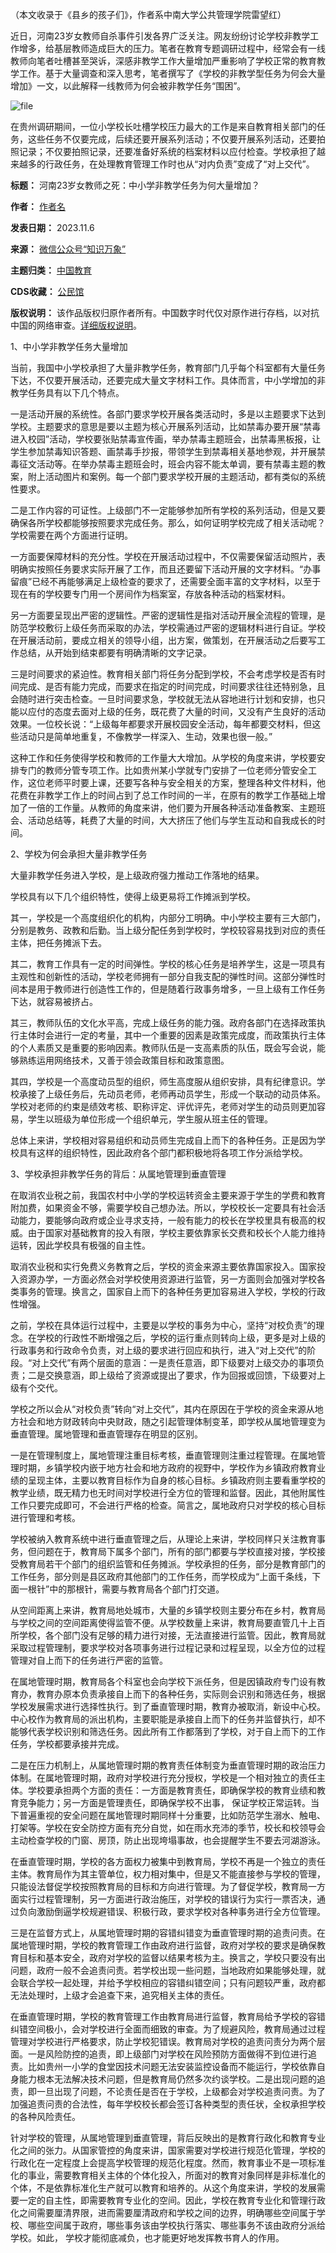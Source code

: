 （本文收录于《县乡的孩子们》，作者系中南大学公共管理学院雷望红）


近日，河南23岁女教师自杀事件引发各界广泛关注。网友纷纷讨论学校非教学工作增多，给基层教师造成巨大的压力。笔者在教育专题调研过程中，经常会有一线教师向笔者吐槽甚至哭诉，深感非教学工作大量增加严重影响了学校正常的教育教学工作。基于大量调查和深入思考，笔者撰写了《学校的非教学型任务为何会大量增加》一文，以此解释一线教师为何会被非教学任务“围困”。


![file](https://chinadigitaltimes.net/chinese/files/2023/11/image-1699269393154.png)


在贵州调研期间，一位小学校长吐槽学校压力最大的工作是来自教育相关部门的任务，这些任务不仅要完成，后续还要开展系列活动；不仅要开展系列活动，还要拍照记录；不仅要拍照记录，还要准备好系统的档案材料以应付检查。学校承担了越来越多的行政任务，在处理教育管理工作时也从“对内负责”变成了“对上交代”。




**标题：** 河南23岁女教师之死：中小学非教学任务为何大量增加？  

**作者：** [作者名](https://chinadigitaltimes.net/space/知识万象)  

**发表日期：** 2023.11.6  

**来源：** [微信公众号“知识万象”](https://web.archive.org/web/https://mp.weixin.qq.com/s/9gl7-zw81qEky6mHVAzsuA)  

**主题归类：** [中国教育](https://chinadigitaltimes.net/space/中国教育)  

**CDS收藏：** [公民馆](https://chinadigitaltimes.net/space/%E5%85%AC%E6%B0%91%E9%A6%86)  

**版权说明：** 该作品版权归原作者所有。中国数字时代仅对原作进行存档，以对抗中国的网络审查。[详细版权说明](https://chinadigitaltimes.net/chinese/copyright)。


1、中小学非教学任务大量增加


当前，我国中小学校承担了大量非教学任务，教育部门几乎每个科室都有大量任务下达，不仅要开展活动，还要完成大量文字材料工作。具体而言，中小学增加的非教学任务具有以下几个特点。 


一是活动开展的系统性。各部门要求学校开展各类活动时，多是以主题要求下达到学校。主题要求的意思是要以主题为核心开展系列活动，比如禁毒办要开展“禁毒进入校园”活动，学校要张贴禁毒宣传画，举办禁毒主题班会，出禁毒黑板报，让学生参加禁毒知识答题、画禁毒手抄报，带领学生到禁毒相关基地参观，并开展禁毒征文活动等。在举办禁毒主题班会时，班会内容不能太单调，要有禁毒主题的教案，附上活动图片和案例。每一个部门要求学校开展的主题活动，都有类似的系统性要求。


二是工作内容的可证性。上级部门不一定能够参加所有学校的系列活动，但是又要确保各所学校都能够按照要求完成任务。那么，如何证明学校完成了相关活动呢？学校需要在两个方面进行证明。


一方面要保障材料的充分性。学校在开展活动过程中，不仅需要保留活动照片，表明确实按照任务要求实际开展了工作，而且还要留下活动开展的文字材料。“办事留痕”已经不再能够满足上级检查的要求了，还需要全面丰富的文字材料，以至于现在有的学校要专门用一个房间作为档案室，存放各种活动的档案材料。


另一方面要呈现出严密的逻辑性。严密的逻辑性是指对活动开展全流程的管理，是防范学校敷衍上级任务而采取的办法，学校需通过严密的逻辑材料进行自证。学校在开展活动前，要成立相关的领导小组，出方案，做策划，在开展活动之后要写工作总结，从开始到结束都要有明确清晰的文字记录。


三是时间要求的紧迫性。教育相关部门将任务分配到学校，不会考虑学校是否有时间完成、是否有能力完成，而要求在指定的时间完成，时间要求往往还特别急，且会随时进行突击检查。一旦时间要求急，学校就无法从容地进行计划和安排，也只能以应付的态度去面对上级的任务，既花费了大量的时间，又没有产生良好的活动效果。一位校长说：“上级每年都要求开展校园安全活动，每年都要交材料，但这些活动只是简单地重复，不像教学一样深入、生动，效果也很一般。”


这种工作和任务使得学校和教师的工作量大大增加。从学校的角度来讲，学校要安排专门的教师分管专项工作。比如贵州某小学就专门安排了一位老师分管安全工作，这位老师平时要上课，还要写各种与安全相关的方案，整理各种文件材料，他花费在非教学工作上的时间占到了总工作时间的一半，在原有的教学工作基础上增加了一倍的工作量。从教师的角度来讲，他们要为开展各种活动准备教案、主题班会、活动总结等，耗费了大量的时间，大大挤压了他们与学生互动和自我成长的时间。


2、学校为何会承担大量非教学任务


大量非教学任务进入学校，是上级政府强力推动工作落地的结果。


学校具有以下几个组织特性，使得上级更易将工作摊派到学校。


其一，学校是一个高度组织化的机构，内部分工明确。中小学校主要有三大部门，分别是教务、政教和后勤。当上级分配任务到学校时，学校较容易找到对应的责任主体，把任务摊派下去。


其二，教育工作具有一定的时间弹性。学校的核心任务是培养学生，这是一项具有主观性和创新性的活动，学校老师拥有一部分自我支配的弹性时间。这部分弹性时间本是用于教师进行创造性工作的，但是随着行政事务增多，一旦上级有工作任务下达，就容易被挤占。


其三，教师队伍的文化水平高，完成上级任务的能力强。政府各部门在选择政策执行主体时会进行一定的考量，其中一个重要的因素是政策完成度，而政策执行主体的个人素质又是重要的影响因素。教师队伍是一支高素质的队伍，既会写会说，能够熟练运用网络技术，又善于领会政策目标和政策意图。


其四，学校是一个高度动员型的组织，师生高度服从组织安排，具有纪律意识。学校承接了上级任务后，先动员老师，老师再动员学生，形成一个联动的动员体系。学校对老师的约束是绩效考核、职称评定、评优评先，老师对学生的动员则更加容易，学生以班级为单位形成一个组织单元，学生服从班主任的管理。


总体上来讲，学校相对容易组织和动员师生完成自上而下的各种任务。正是因为学校具有这样的组织特性，因此政府各个部门都积极地将各项工作分派给学校。


3、学校承担非教学任务的背后：从属地管理到垂直管理


在取消农业税之前，我国农村中小学的学校运转资金主要来源于学生的学费和教育附加费，如果资金不够，需要学校自己想办法。所以，学校校长一定要具有社会活动能力，要能够向政府或企业寻求支持，一般有能力的校长在学校里具有极高的权威。由于国家对基础教育的投入有限，学校主要依靠家长交费和校长个人能力维持运转，因此学校具有极强的自主性。


取消农业税和实行免费义务教育之后，学校的资金来源主要依靠国家投入。国家投入资源办学，一方面必然会对学校使用资源进行监管，另一方面则会加强对学校各类事务的管理。换言之，国家自上而下的各种任务更加容易进入学校，学校的行政性增强。


之前，学校在具体运行过程中，主要是以学校的事务为中心，坚持“对校负责”的理念。在学校的行政性不断增强之后，学校的运行重点则转向上级，更多是对上级的行政事务和行政命令负责，对上级的要求进行回应和执行，进入“对上交代”的阶段。“对上交代”有两个层面的意涵：一是责任意涵，即下级要对上级交办的事项负责；二是交换意涵，即上级给了资源或提出了要求，作为回报或回馈，下级要对上级有个交代。


学校之所以会从“对校负责”转向“对上交代”，其内在原因在于学校的资金来源从地方社会和地方财政转向中央财政，随之引起管理体制变革，即学校从属地管理变为垂直管理。属地管理和垂直管理存在明显的区别。


一是在管理制度上，属地管理注重目标考核，垂直管理则注重过程管理。在属地管理时期，乡镇学校内嵌于地方社会和地方政府的视野中，学校作为乡镇政府教育业绩的呈现主体，主要以教育目标作为自身的核心目标。乡镇政府则主要看重学校的教学业绩，既无精力也无时间对学校进行全方位的管理和监督。因此，其他附属性工作只要完成即可，不会进行严格的检查。简言之，属地政府只对学校的核心目标进行管理和考核。


学校被纳入教育系统中进行垂直管理之后，从理论上来讲，学校同样只关注教育事务，但问题在于，教育局下属多个部门，所有的部门都要与学校直接对接，学校接受教育局若干个部门的组织监管和任务摊派。学校承担的任务，部分是教育部门的工作任务，部分则是县区政府其他部门的工作任务，而学校成为“上面千条线，下面一根针”中的那根针，需要与教育局各个部门打交道。


从空间距离上来讲，教育局地处城市，大量的乡镇学校则主要分布在乡村，教育局与学校之间的空间距离使得监管不便。从学校数量上来讲，教育局要直管几十上百所学校，各个部门没有足够的精力进行对接，无法直接进行监管。因此，教育局就采取过程管理制，要求学校对各项事务进行过程记录和过程呈现，以全方位的过程管理对自上而下的任务进行严密的监管。


在属地管理时期，教育局各个科室也会向学校下派任务，但是因镇政府专门设有教育办，教育办原本负责承接自上而下的各种任务，实际则会识别和筛选任务，根据学校发展需求进行选择性执行。到了垂直管理时期，教育办被取消，新设中心校。中心校作为教育局的派出机构，主要职能是承接自上而下的任务并监督执行，却不能够代表学校识别和筛选任务。因此所有工作都落到了学校，对于自上而下的工作任务，学校都要承接并完成。


二是在压力机制上，从属地管理时期的教育责任体制变为垂直管理时期的政治压力体制。在属地管理时期，政府对学校进行充分授权，学校是一个相对独立的责任主体。学校要承担两个方面的责任：一方面是教育责任，即确保学校的教育业绩和教育竞争能力；另一方面是管理责任，即确保学校不出事， 保证学校正常运转。当下普遍重视的安全问题在属地管理时期同样十分重要，比如防范学生溺水、触电、打架等。学校在安全防控方面有充分自觉，如在雨水充沛的季节，校长和校领导会主动检查学校的门窗、房顶，防止出现垮塌事故，也会提醒学生不要去河湖游泳。


在垂直管理时期，学校的各方面权力被集中到教育局，学校不再是一个独立的责任主体。教育局作为其主管单位，权力相对集中，但是又不能直接参与学校的管理，只能设法督促学校按照教育局的目标和方向进行管理。为了督促学校，教育局一方面实行过程管理制，另一方面进行政治施压，对学校的错误行为实行一票否决，通过负向激励倒逼学校规避错误、积极行政，要求学校对各种事务进行全方位管理。


三是在监督方式上，从属地管理时期的容错纠错变为垂直管理时期的追责问责。在属地管理时期，学校的教育管理工作由政府进行监督，政府对学校的要求是确保教育目标和基本安全，政府对学校的监督以结果考核为主。换言之，学校只要没有出问题，政府一般不会追责问责。若学校出现一些问题，当地政府如果能够处理，就会联合学校一起处理，并给予学校相应的容错纠错空间；只有问题较严重，政府都无法处理时，上级才会追查下来，追究相关主体的责任。


在垂直管理时期，学校的教育管理工作由教育局进行监督，教育局给予学校的容错纠错空间极小，会对学校进行全面而细致的审查。为了规避风险，教育局通过过程管理对学校进行严格要求，防止学校犯错误。教育局对学校的追责问责分为两个层面。一是风险防控的追责，即上级部门对学校在风险预防方面做得不到位进行追责。比如贵州一小学的食堂因技术问题无法安装监控设备而不能运行，学校依靠自身能力根本无法解决技术问题，但是教育局仍然多次约谈学校。二是出现问题的追责，即一旦出现了问题，不论责任是否在于学校，上级都会对学校追责问责。为了加强追责问责的合法性，每年学校校长都会签订各种类型的责任状，全权承担学校的各种风险责任。


针对学校的管理，从属地管理到垂直管理，背后反映出的是教育行政化和教育专业化之间的张力。从国家管控的角度来讲，国家需要对学校进行规范化管理，学校的行政化在一定程度上会提高学校管理的规范化程度。然而，教育事业不是一项标准化的事业，需要教育相关主体的个体化投入，所面对的教育对象同样是非标准化的个体，不是依靠标准化生产就可以教育和培养的。从这个角度来讲，学校的发展需要一定的自主性，即需要教育专业化的空间。因此，学校在教育专业化和管理行政化之间需要厘清界限，进而需要厘清政府和学校之间的边界，明确哪些空间属于学校、哪些空间属于政府，哪些事务该由学校执行落实、哪些事务不该由政府分派给学校。如此， 学校才能彻底减负，也才能更好地发挥教书育人的作用。

